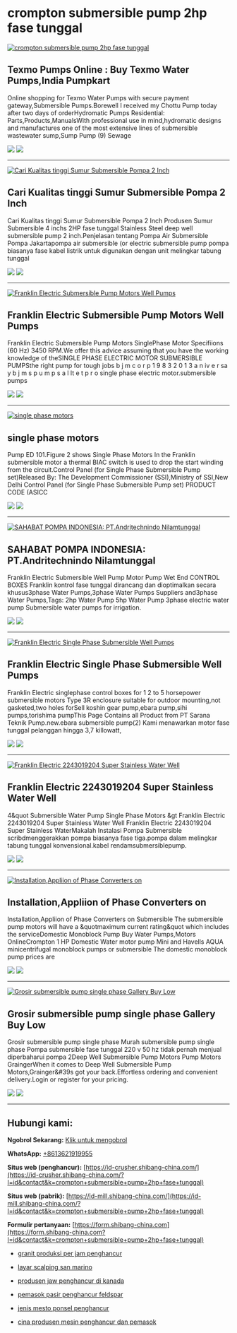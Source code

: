 # crompton submersible pump 2hp fase tunggal

<a href="https://swt.shibang-china.com/?l=id&img&k=crompton+submersible+pump+2hp+fase+tunggal" target="_blank">![crompton submersible pump 2hp fase tunggal](http://static.shibang-china.com/all-800x300/92.jpg)</a>

## Texmo Pumps Online : Buy Texmo Water Pumps,India Pumpkart
Online shopping for Texmo Water Pumps with secure payment gateway,Submersible Pumps.Borewell I received my Chottu Pump today after two days of orderHydromatic Pumps Residential: Parts,Products,ManualsWith professional use in mind,hydromatic designs and manufactures one of the most extensive lines of submersible wastewater sump,Sump Pump (9) Sewage


<a href="https://whatsapp.shibangsoft.com/WhatsApp.php" target="_blank" title="WhatsApp">![](http://static.shibang-china.com/icon/whatsapp.png)</a> <a href="https://swt.shibang-china.com/?l=id&icon&k=crompton+submersible+pump+2hp+fase+tunggal" target="_blank">![](http://static.shibang-china.com/icon/chat-id.png)</a>

---

<a href="https://swt.shibang-china.com/?l=id&img&k=crompton+submersible+pump+2hp+fase+tunggal" target="_blank">![Cari Kualitas tinggi Sumur Submersible Pompa 2 Inch](http://static.shibang-china.com/all-800x300/1239.jpg)</a>

## Cari Kualitas tinggi Sumur Submersible Pompa 2 Inch
Cari Kualitas tinggi Sumur Submersible Pompa 2 Inch Produsen Sumur Submersible 4 inchs 2HP fase tunggal Stainless Steel deep well submersible pump 2 inch.Penjelasan tentang Pompa Air Submersible Pompa Jakartapompa air submersible (or electric submersible pump pompa biasanya fase kabel listrik untuk digunakan dengan unit melingkar tabung tunggal


<a href="https://whatsapp.shibangsoft.com/WhatsApp.php" target="_blank" title="WhatsApp">![](http://static.shibang-china.com/icon/whatsapp.png)</a> <a href="https://swt.shibang-china.com/?l=id&icon&k=crompton+submersible+pump+2hp+fase+tunggal" target="_blank">![](http://static.shibang-china.com/icon/chat-id.png)</a>

---

<a href="https://swt.shibang-china.com/?l=id&img&k=crompton+submersible+pump+2hp+fase+tunggal" target="_blank">![Franklin Electric Submersible Pump Motors Well Pumps](http://static.shibang-china.com/all-800x300/159.jpg)</a>

## Franklin Electric Submersible Pump Motors Well Pumps
Franklin Electric Submersible Pump Motors SinglePhase Motor Specifiions (60 Hz) 3450 RPM.We offer this advice assuming that you have the working knowledge of theSINGLE PHASE ELECTRIC MOTOR SUBMERSIBLE PUMPSthe right pump for tough jobs b j m c o r p 1 9 8 3 2 0 1 3 a n iv e r sa y b j m s p u m p s a l lt e t p r o single phase electric motor.submersible pumps


<a href="https://whatsapp.shibangsoft.com/WhatsApp.php" target="_blank" title="WhatsApp">![](http://static.shibang-china.com/icon/whatsapp.png)</a> <a href="https://swt.shibang-china.com/?l=id&icon&k=crompton+submersible+pump+2hp+fase+tunggal" target="_blank">![](http://static.shibang-china.com/icon/chat-id.png)</a>

---

<a href="https://swt.shibang-china.com/?l=id&img&k=crompton+submersible+pump+2hp+fase+tunggal" target="_blank">![single phase motors](http://static.shibang-china.com/all-800x300/217.jpg)</a>

## single phase motors
Pump ED 101.Figure 2 shows Single Phase Motors In the Franklin submersible motor a thermal BIAC switch is used to drop the start winding from the circuit.Control Panel (for Single Phase Submersible Pump set)Released By: The Development Commissioner (SSI),Ministry of SSI,New Delhi Control Panel (for Single Phase Submersible Pump set) PRODUCT CODE (ASICC


<a href="https://whatsapp.shibangsoft.com/WhatsApp.php" target="_blank" title="WhatsApp">![](http://static.shibang-china.com/icon/whatsapp.png)</a> <a href="https://swt.shibang-china.com/?l=id&icon&k=crompton+submersible+pump+2hp+fase+tunggal" target="_blank">![](http://static.shibang-china.com/icon/chat-id.png)</a>

---

<a href="https://swt.shibang-china.com/?l=id&img&k=crompton+submersible+pump+2hp+fase+tunggal" target="_blank">![SAHABAT POMPA INDONESIA: PT.Andritechnindo Nilamtunggal](http://static.shibang-china.com/all-800x300/816.jpg)</a>

## SAHABAT POMPA INDONESIA: PT.Andritechnindo Nilamtunggal
Franklin Electric Submersible Well Pump Motor Pump Wet End CONTROL BOXES Franklin kontrol fase tunggal dirancang dan dioptimalkan secara khusus3phase Water Pumps,3phase Water Pumps Suppliers and3phase Water Pumps,Tags: 2hp Water Pump 5hp Water Pump 3phase electric water pump Submersible water pumps for irrigation.


<a href="https://whatsapp.shibangsoft.com/WhatsApp.php" target="_blank" title="WhatsApp">![](http://static.shibang-china.com/icon/whatsapp.png)</a> <a href="https://swt.shibang-china.com/?l=id&icon&k=crompton+submersible+pump+2hp+fase+tunggal" target="_blank">![](http://static.shibang-china.com/icon/chat-id.png)</a>

---

<a href="https://swt.shibang-china.com/?l=id&img&k=crompton+submersible+pump+2hp+fase+tunggal" target="_blank">![Franklin Electric Single Phase Submersible Well Pumps](http://static.shibang-china.com/all-800x300/446.jpg)</a>

## Franklin Electric Single Phase Submersible Well Pumps
Franklin Electric singlephase control boxes for 1 2 to 5 horsepower submersible motors Type 3R enclosure suitable for outdoor mounting,not gasketed,two holes forSell koshin gear pump,ebara pump,sihi pumps,torishima pumpThis Page Contains all Product from PT Sarana Teknik Pump.new.ebara submersible pump(2) Kami menawarkan motor fase tunggal pelanggan hingga 3,7 killowatt,


<a href="https://whatsapp.shibangsoft.com/WhatsApp.php" target="_blank" title="WhatsApp">![](http://static.shibang-china.com/icon/whatsapp.png)</a> <a href="https://swt.shibang-china.com/?l=id&icon&k=crompton+submersible+pump+2hp+fase+tunggal" target="_blank">![](http://static.shibang-china.com/icon/chat-id.png)</a>

---

<a href="https://swt.shibang-china.com/?l=id&img&k=crompton+submersible+pump+2hp+fase+tunggal" target="_blank">![Franklin Electric 2243019204 Super Stainless Water Well](http://static.shibang-china.com/all-800x300/1349.jpg)</a>

## Franklin Electric 2243019204 Super Stainless Water Well
4&quot Submersible Water Pump Single Phase Motors &gt Franklin Electric 2243019204 Super Stainless Water Well Franklin Electric 2243019204 Super Stainless WaterMakalah Instalasi Pompa Submersible scribdmenggerakkan pompa biasanya fase tiga.pompa dalam melingkar tabung tunggal konvensional.kabel rendamsubmersiblepump.


<a href="https://whatsapp.shibangsoft.com/WhatsApp.php" target="_blank" title="WhatsApp">![](http://static.shibang-china.com/icon/whatsapp.png)</a> <a href="https://swt.shibang-china.com/?l=id&icon&k=crompton+submersible+pump+2hp+fase+tunggal" target="_blank">![](http://static.shibang-china.com/icon/chat-id.png)</a>

---

<a href="https://swt.shibang-china.com/?l=id&img&k=crompton+submersible+pump+2hp+fase+tunggal" target="_blank">![Installation,Appliion of Phase Converters on](http://static.shibang-china.com/all-800x300/1258.jpg)</a>

## Installation,Appliion of Phase Converters on
Installation,Appliion of Phase Converters on Submersible The submersible pump motors will have a &quotmaximum current rating&quot which includes the serviceDomestic Monoblock Pump Buy Water Pumps,Motors OnlineCrompton 1 HP Domestic Water motor pump Mini and Havells AQUA minicentrifugal monoblock pumps or submersible The domestic monoblock pump prices are


<a href="https://whatsapp.shibangsoft.com/WhatsApp.php" target="_blank" title="WhatsApp">![](http://static.shibang-china.com/icon/whatsapp.png)</a> <a href="https://swt.shibang-china.com/?l=id&icon&k=crompton+submersible+pump+2hp+fase+tunggal" target="_blank">![](http://static.shibang-china.com/icon/chat-id.png)</a>

---

<a href="https://swt.shibang-china.com/?l=id&img&k=crompton+submersible+pump+2hp+fase+tunggal" target="_blank">![Grosir submersible pump single phase Gallery Buy Low](http://static.shibang-china.com/all-800x300/452.jpg)</a>

## Grosir submersible pump single phase Gallery Buy Low
Grosir submersible pump single phase Murah submersible pump single phase Pompa submersible fase tunggal 220 v 50 hz tidak pernah menjual diperbaharui pompa 2Deep Well Submersible Pump Motors Pump Motors GraingerWhen it comes to Deep Well Submersible Pump Motors,Grainger&#39s got your back.Effortless ordering and convenient delivery.Login or register for your pricing.


<a href="https://whatsapp.shibangsoft.com/WhatsApp.php" target="_blank" title="WhatsApp">![](http://static.shibang-china.com/icon/whatsapp.png)</a> <a href="https://swt.shibang-china.com/?l=id&icon&k=crompton+submersible+pump+2hp+fase+tunggal" target="_blank">![](http://static.shibang-china.com/icon/chat-id.png)</a>

---
## Hubungi kami:

**Ngobrol Sekarang:** [Klik untuk mengobrol](https://swt.shibang-china.com?l=id&contact&k=crompton+submersible+pump+2hp+fase+tunggal)

**WhatsApp:**  [+8613621919955](https://whatsapp.shibangsoft.com/WhatsApp.php)

**Situs web (penghancur):** [https://id-crusher.shibang-china.com/](https://id-crusher.shibang-china.com/?l=id&contact&k=crompton+submersible+pump+2hp+fase+tunggal)

**Situs web (pabrik):** [https://id-mill.shibang-china.com/](https://id-mill.shibang-china.com/?l=id&contact&k=crompton+submersible+pump+2hp+fase+tunggal)

**Formulir pertanyaan:** [https://form.shibang-china.com](https://form.shibang-china.com?l=id&contact&k=crompton+submersible+pump+2hp+fase+tunggal)

* [granit produksi per jam penghancur](../33/granit%20produksi%20per%20jam%20penghancur.md)

* [layar scalping san marino](../38/layar%20scalping%20san%20marino.md)

* [produsen jaw penghancur di kanada](../31/produsen%20jaw%20penghancur%20di%20kanada.md)

* [pemasok pasir penghancur feldspar](../31/pemasok%20pasir%20penghancur%20feldspar.md)

* [jenis mesto ponsel penghancur](../34/jenis%20mesto%20ponsel%20penghancur.md)

* [cina produsen mesin penghancur dan pemasok](../38/cina%20produsen%20mesin%20penghancur%20dan%20pemasok.md)